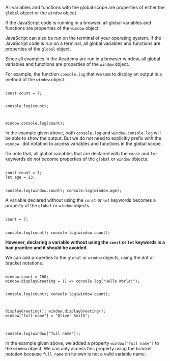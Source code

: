 All variables and functions
with the global scope
are properties of either
the `global` object
or
the `window` object.

If the JavaScript code
is running in a browser,
all global variables and functions
are properties of the `window` object.

JavaScript can also be run on
the terminal of your operating system.
If the JavaScript code is run on a terminal,
all global variables and functions
are properties of the `global` object.

Since all examples in the Academy are
run in a browser window,
all global variables and functions are
properties of the `window` object.

For example, the function `console.log`
that we use to display an output
is a method of the `window` object.

<codeblock language="javascript" type="lesson">
<code>
const count = 7;

console.log(count);

window.console.log(count);
</code>
</codeblock>

In the example given above,
both `console.log`
and
`window.console.log` will be able
to show the output.
But we do not need to explicitly prefix with the
`window.` dot notation to access
variables and functions in the global scope.

Do note that, all global variables
that are declared with the
`const` and `let` keywords
do not become properties of
the `global` or `window` objects.

<codeblock language="javascript" type="lesson">
<code>
const count = 7;
let age = 23;

console.log(window.count);
console.log(window.age);
</code>
</codeblock>

A variable declared without using
the `const` or `let` keywords
becomes a property of
the `global` or `window` objects.

<codeblock language="javascript" type="lesson">
<code>
count = 7;

console.log(count);
console.log(window.count);
</code>
</codeblock>

**However, declaring a variable
without using the `const` or `let` keywords
is a bad practice
and
it should be avoided.**

We can add properties
to the `global` or `window` objects,
using the dot or bracket notations.

<codeblock language="javascript" type="lesson">
<code>
window.count = 100;
window.displayGreeting = () => console.log("Hello World!");

console.log(count);
console.log(window.count);

displayGreeting();
window.displayGreeting();
</code>
</codeblock><codeblock language="javascript" type="lesson">
<code>
window["full name"] = "Oliver Smith";

console.log(window["full name"]);
</code>
</codeblock>

In the example given above,
we added a property `window["full name"]`
to the `window` object.
We can only access this property
using the bracket notation
because `full name` on its own
is not a valid variable name.
